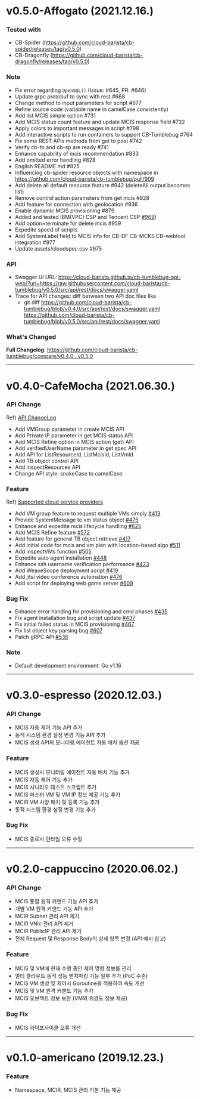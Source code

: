# v0.5.0-Affogato (2021.12.16.)

### Tested with 
- CB-Spider (https://github.com/cloud-barista/cb-spider/releases/tag/v0.5.0)
- CB-Dragonfly (https://github.com/cloud-barista/cb-dragonfly/releases/tag/v0.5.0)

### Note
- Fix error regarding `OpenSQL()` (Issue: #645, PR: #646)
- Update grpc protobuf to sync with rest #668 
- Change method to input parameters for script #677
- Refine source code  (variable name in camelCase consistently)
- Add list MCIS simple option #731
- Add MCIS status count feature and update MCIS response field #732
- Apply colors to important messages in script #798
- Add interactive scripts to run containers to support CB-Tumblebug #764
- Fix some REST APIs methods from get to post #742
- Verify cb-tb and cb-sp are ready #741
- Enhance capability of mcis recommendation #833
- Add omitted error handling #828
- English README.md #825
- Influencing cb-spider resource objects with namespace in https://github.com/cloud-barista/cb-tumblebug/pull/909
- Add delete all default resource feature #942 (deleteAll output becomes list)
- Remove control action parameters from get mcis #928
- Add feature for connection with geolocation #936
- Enable dynamic MCIS provisioning #879
- Added and tested IBM(VPC) CSP and Tencent CSP [#969](https://github.com/cloud-barista/cb-tumblebug/discussions/969))
- Add option=terminate for delete mcis #959
- Expedite speed of scripts
- Add SystemLabel field to MCIS info for CB-DF CB-MCKS CB-webtool integration #977
- Update assets/cloudspec.csv #975

### API
- Swagger UI URL: https://cloud-barista.github.io/cb-tumblebug-api-web/?url=https://raw.githubusercontent.com/cloud-barista/cb-tumblebug/v0.5.0/src/api/rest/docs/swagger.yaml
- Trace for API changes: diff between two API doc files like 
  - git diff https://github.com/cloud-barista/cb-tumblebug/blob/v0.4.0/src/api/rest/docs/swagger.yaml https://github.com/cloud-barista/cb-tumblebug/blob/v0.5.0/src/api/rest/docs/swagger.yaml

### What's Changed

**Full Changelog**: https://github.com/cloud-barista/cb-tumblebug/compare/v0.4.0...v0.5.0

***


# v0.4.0-CafeMocha (2021.06.30.)

### API Change 
Ref) [API ChangeLog](https://github.com/cloud-barista/cb-tumblebug/discussions/416)

- Add VMGroup parameter in create MCIS API
- Add Private IP parameter in get MCIS status API
- Add MCIS Refine option in MCIS action (get) API
- Add verifiedUserName parameter in get spec API
- Add API for ListResourceId, ListMcisId, ListVmId 
- Add TB object control API
- Add inspectResources API
- Change API style: snakeCase to camelCase


### Feature
Ref) [Supported cloud service providers](https://github.com/cloud-barista/cb-tumblebug/discussions/429)

- Add VM group feature to request multiple VMs simply [#413](https://github.com/cloud-barista/cb-tumblebug/pull/413)
- Provide SystemMessage to vm status object [#475](https://github.com/cloud-barista/cb-tumblebug/pull/475)
- Enhance and expedite mcis lifecycle handling [#625](https://github.com/cloud-barista/cb-tumblebug/pull/625)
- Add MCIS Refine feature [#572](https://github.com/cloud-barista/cb-tumblebug/pull/572)
- Add feature for general TB object retrieve [#417](https://github.com/cloud-barista/cb-tumblebug/pull/417)
- Add initial code for mcis and vm plan with location-based algo [#511](https://github.com/cloud-barista/cb-tumblebug/pull/511)
- Add inspectVMs function [#505](https://github.com/cloud-barista/cb-tumblebug/pull/505)
- Expedite auto agent installation [#448](https://github.com/cloud-barista/cb-tumblebug/pull/448)
- Enhance ssh username verification performance [#423](https://github.com/cloud-barista/cb-tumblebug/pull/423) 
- Add WeaveScope deployment script [#419](https://github.com/cloud-barista/cb-tumblebug/pull/419)
- Add jitsi video conference automation [#476](https://github.com/cloud-barista/cb-tumblebug/pull/476)
- Add script for deploying web game server [#609](https://github.com/cloud-barista/cb-tumblebug/pull/609)

### Bug Fix
- Enhance error handing for provisioning and cmd phases [#435](https://github.com/cloud-barista/cb-tumblebug/pull/435)
- Fix agent installation bug and script update [#437](https://github.com/cloud-barista/cb-tumblebug/pull/437)
- Fix initial failed status in MCIS provisioning [#467](https://github.com/cloud-barista/cb-tumblebug/pull/467)
- Fix list object key parsing bug [#607](https://github.com/cloud-barista/cb-tumblebug/pull/607)
- Patch gRPC API [#536](https://github.com/cloud-barista/cb-tumblebug/pull/536)

### Note
- Default development environment: Go v1.16 

***

# v0.3.0-espresso (2020.12.03.)

### API Change
- MCIS 자동 제어 기능 API 추가
- 동적 시스템 환경 설정 변경 기능 API 추가
- MCIS 생성 API의 모니터링 에이전트 자동 배치 옵션 제공

### Feature
- MCIS 생성시 모니터링 에이전트 자동 배치 기능 추가
- MCIS 자동 제어 기능 추가
- MCIS 시나리오 테스트 스크립트 추가
- MCIS 마스터 VM 및 VM IP 정보 제공 기능 추가
- MCIR VM 사양 패치 및 등록 기능 추가
- 동적 시스템 환경 설정 변경 기능 추가

### Bug Fix
- MCIS 종료시 런타임 오류 수정

***

# v0.2.0-cappuccino (2020.06.02.)

### API Change
- MCIS 통합 원격 커맨드 기능 API 추가
- 개별 VM 원격 커맨드 기능 API 추가
- MCIR Subnet 관리 API 제거
- MCIR VNic 관리 API 제거
- MCIR PublicIP 관리 API 제거
- 전체 Request 및 Response Body의 상세 항목 변경 (API 예시 참고)

### Feature
- MCIS 및 VM에 현재 수행 중인 제어 명령 정보를 관리
- 멀티 클라우드 동적 성능 밴치마킹 기능 일부 추가 (PoC 수준)
- MCIS VM 생성 및 제어시 Goroutine을 적용하여 속도 개선
- MCIS 및 VM 원격 커맨드 기능 추가
- MCIS 오브젝트 정보 보완 (VM의 위경도 정보 제공)

### Bug Fix
- MCIS 라이프사이클 오류 개선

***

# v0.1.0-americano (2019.12.23.)

### Feature
- Namespace, MCIR, MCIS 관리 기본 기능 제공
